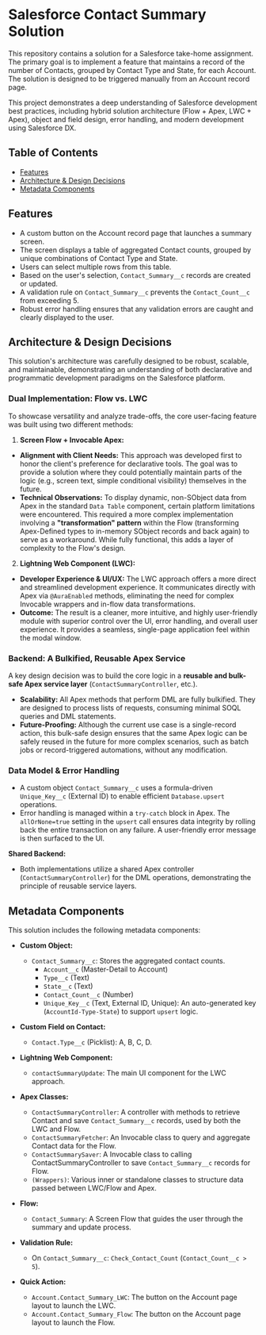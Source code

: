 # Salesforce Contact Summary Solution

This repository contains a solution for a Salesforce take-home assignment. The primary goal is to implement a feature that maintains a record of the number of Contacts, grouped by Contact Type and State, for each Account. The solution is designed to be triggered manually from an Account record page.

This project demonstrates a deep understanding of Salesforce development best practices, including hybrid solution architecture (Flow + Apex, LWC + Apex), object and field design, error handling, and modern development using Salesforce DX.

## Table of Contents

- [Features](#features)
- [Architecture & Design Decisions](#architecture--design-decisions)
- [Metadata Components](#metadata-components)

## Features

- A custom button on the Account record page that launches a summary screen.
- The screen displays a table of aggregated Contact counts, grouped by unique combinations of Contact Type and State.
- Users can select multiple rows from this table.
- Based on the user's selection, `Contact_Summary__c` records are created or updated.
- A validation rule on `Contact_Summary__c` prevents the `Contact_Count__c` from exceeding 5.
- Robust error handling ensures that any validation errors are caught and clearly displayed to the user.

## Architecture & Design Decisions

This solution's architecture was carefully designed to be robust, scalable, and maintainable, demonstrating an understanding of both declarative and programmatic development paradigms on the Salesforce platform.

### Dual Implementation: Flow vs. LWC

To showcase versatility and analyze trade-offs, the core user-facing feature was built using two different methods:

1.  **Screen Flow + Invocable Apex:**
  - **Alignment with Client Needs:** This approach was developed first to honor the client's preference for declarative tools. The goal was to provide a solution where they could potentially maintain parts of the logic (e.g., screen text, simple conditional visibility) themselves in the future.
  - **Technical Observations:** To display dynamic, non-SObject data from Apex in the standard `Data Table` component, certain platform limitations were encountered. This required a more complex implementation involving a **"transformation" pattern** within the Flow (transforming Apex-Defined types to in-memory SObject records and back again) to serve as a workaround. While fully functional, this adds a layer of complexity to the Flow's design.

2.  **Lightning Web Component (LWC):**
  - **Developer Experience & UI/UX:** The LWC approach offers a more direct and streamlined development experience. It communicates directly with Apex via `@AuraEnabled` methods, eliminating the need for complex Invocable wrappers and in-flow data transformations.
  - **Outcome:** The result is a cleaner, more intuitive, and highly user-friendly module with superior control over the UI, error handling, and overall user experience. It provides a seamless, single-page application feel within the modal window.
 
### Backend: A Bulkified, Reusable Apex Service

A key design decision was to build the core logic in a **reusable and bulk-safe Apex service layer** (`ContactSummaryController`, etc.).

- **Scalability:** All Apex methods that perform DML are fully bulkified. They are designed to process lists of requests, consuming minimal SOQL queries and DML statements.
- **Future-Proofing:** Although the current use case is a single-record action, this bulk-safe design ensures that the same Apex logic can be safely reused in the future for more complex scenarios, such as batch jobs or record-triggered automations, without any modification.

### Data Model & Error Handling

- A custom object `Contact_Summary__c` uses a formula-driven `Unique_Key__c` (External ID) to enable efficient `Database.upsert` operations.
- Error handling is managed within a `try-catch` block in Apex. The `allOrNone=true` setting in the `upsert` call ensures data integrity by rolling back the entire transaction on any failure. A user-friendly error message is then surfaced to the UI.

**Shared Backend:**
- Both implementations utilize a shared Apex controller (`ContactSummaryController`) for the DML operations, demonstrating the principle of reusable service layers.

## Metadata Components

This solution includes the following metadata components:

- **Custom Object:**
  - `Contact_Summary__c`: Stores the aggregated contact counts.
    - `Account__c` (Master-Detail to Account)
    - `Type__c` (Text)
    - `State__c` (Text)
    *   `Contact_Count__c` (Number)
    *   `Unique_Key__c` (Text, External ID, Unique): An auto-generated key (`AccountId-Type-State`) to support `upsert` logic.

- **Custom Field on Contact:**
  - `Contact.Type__c` (Picklist): A, B, C, D.

- **Lightning Web Component:**
  - `contactSummaryUpdate`: The main UI component for the LWC approach.

- **Apex Classes:**
  - `ContactSummaryController`: A controller with methods to retrieve Contact and save `Contact_Summary__c` records, used by both the LWC and Flow. 
  - `ContactSummaryFetcher`: An Invocable class to query and aggregate Contact data for the Flow.
  - `ContactSummarySaver`: A Invocable class to calling ContactSummaryController to save `Contact_Summary__c` records for Flow.
  - `(Wrappers)`: Various inner or standalone classes to structure data passed between LWC/Flow and Apex.

- **Flow:**
  - `Contact_Summary`: A Screen Flow that guides the user through the summary and update process.

- **Validation Rule:**
  - On `Contact_Summary__c`: `Check_Contact_Count` (`Contact_Count__c > 5`).

- **Quick Action:**
  - `Account.Contact_Summary_LWC`: The button on the Account page layout to launch the LWC.
  - `Account.Contact_Summary_Flow`: The button on the Account page layout to launch the Flow.
